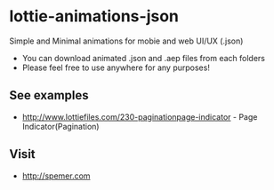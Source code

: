 # lottie-animations-json
Simple and Minimal animations for mobie and web UI/UX (.json)

- You can download animated .json and .aep files from each folders
- Please feel free to use anywhere for any purposes!




## See examples
- http://www.lottiefiles.com/230-paginationpage-indicator - Page Indicator(Pagination)





## Visit
- http://spemer.com
